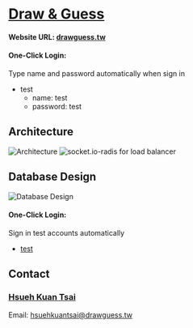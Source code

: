# [Draw & Guess](https://drawguess.tw)


#### Website URL: [drawguess.tw](https://drawguess.tw)

#### One-Click Login:

Type name and password automatically when sign in

- test
  - name: test
  - password: test


## Architecture

![Architecture](https://d3cek75nx38k91.cloudfront.net/draw/architecture.v2.png)
![socket.io-radis for load balancer](https://d3cek75nx38k91.cloudfront.net/draw/socker.io-redis-v2.png)

## Database Design

![Database Design](https://d3cek75nx38k91.cloudfront.net/draw/database.png)


#### One-Click Login:

Sign in test accounts automatically

  - [test](https://drawguess.tw/?test=test)


## Contact
### [Hsueh Kuan Tsai](https://github.com/Tsai-Hsueh-Kuan)

Email: <a href="mailto:hsuehkuantsai@drawguess.tw">hsuehkuantsai@drawguess.tw</a>

